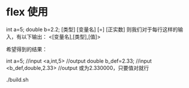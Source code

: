 # flex 使用

int a=5;
double b=2.2;
[类型] [变量名] [=] [正实数]
则我们对于每行这样的输入，有以下输出：
<[变量名],[类型],[值]>

希望得到的结果：

int a=5;			//input
<a,int,5>			//output
double b_def=2.33;	//input
<b_def,double,2.33>	//output 或为2.330000，只要值对就行


./build.sh

